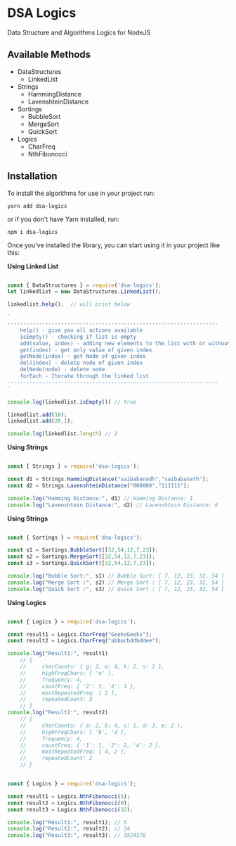 # DSA Logics
Data Structure and Algorithms Logics for NodeJS

## Available Methods

* DataStructures
    - LinkedList
* Strings
    - HammingDistance
    - LavenshteinDistance
* Sortings
    - BubbleSort
    - MergeSort
    - QuickSort
* Logics
    - CharFreq
    - NthFibonocci

## Installation

To install the algorithms for use in your project run:

`yarn add dsa-logics`

or if you don't have Yarn installed, run:

`npm i dsa-logics`

Once you've installed the library, you can start using it in your project like this:

**Using Linked List**

```js

const { DataStructures } = require('dsa-logics');
let linkedlist = new DataStructures.LinkedList();

linkedlist.help();  // will print below

`
-------------------------------------------------------------------
    help() - give you all actions available
    isEmpty() - checking if list is empty
    add(value, index) - adding new elements to the list with or without index
    get(index) - get only value of given index
    getNode(index) - get Node of given index
    del(index) - delete node of given index
    delNode(node) - delete node
    forEach - Iterate through the linked list
-------------------------------------------------------------------
`

console.log(linkedlist.isEmpty()) // true

linkedlist.add(10);
linkedlist.add(20,1);

console.log(linkedlist.length) // 2

```

**Using Strings**

```js

const { Strings } = require('dsa-logics');

const d1 = Strings.HammingDistance("saibabanadh","saibabanath");
const d2 = Strings.LavenshteinDistance("000000","111111");

console.log("Hamming Distance:", d1) // Hamming Distance: 1
console.log("Lavenshtein Distance:", d2) // Lavenshtein Distance: 6

```

**Using Strings**

```js

const { Sortings } = require('dsa-logics');

const s1 = Sortings.BubbleSort([32,54,12,7,23]);
const s2 = Sortings.MergeSort([32,54,12,7,23]);
const s3 = Sortings.QuickSort([32,54,12,7,23]);

console.log("Bubble Sort:", s1) // Bubble Sort: [ 7, 12, 23, 32, 54 ]
console.log("Merge Sort :", s2) // Merge Sort : [ 7, 12, 23, 32, 54 ]
console.log("Quick Sort :", s3) // Quick Sort : [ 7, 12, 23, 32, 54 ]

```

**Using Logics**

```js

const { Logics } = require('dsa-logics');

const result1 = Logics.CharFreq("GeeksGeeks");
const result2 = Logics.CharFreq("abbacbddbddee");

console.log("Result1:", result1) 
    // { 
    //     charCounts: { g: 2, e: 4, k: 2, s: 2 },
    //     highFreqChars: [ 'e' ],
    //     frequency: 4,
    //     countFreq: { '2': 3, '4': 1 },
    //     mostRepeatedFreq: [ 2 ],
    //     repeatedCount: 3 
    // }
console.log("Result2:", result2)
    // { 
    //     charCounts: { a: 2, b: 4, c: 1, d: 3, e: 2 },
    //     highFreqChars: [ 'b', 'd ],
    //     frequency: 4,
    //     countFreq: { '1': 1, '2': 2, '4': 2 },
    //     mostRepeatedFreq: [ 4, 2 ],
    //     repeatedCount: 2 
    // }

```

```js

const { Logics } = require('dsa-logics');

const result1 = Logics.NthFibonocci(5);
const result2 = Logics.NthFibonocci(9);
const result3 = Logics.NthFibonocci(32);

console.log("Result1:", result1); // 5
console.log("Result2:", result2); // 34
console.log("Result3:", result3); // 3524578
    

```